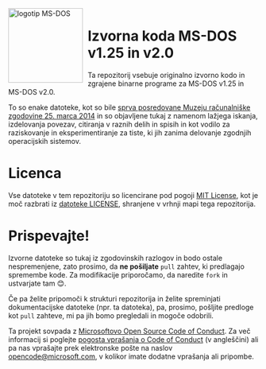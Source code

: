 <img width="150" height="150" align="left" style="float: left; margin: 0 10px 0 0;" alt="logotip MS-DOS" src="https://github.com/Microsoft/MS-DOS/blob/master/msdos-logo.png">   

# Izvorna koda MS-DOS v1.25 in v2.0
Ta repozitorij vsebuje originalno izvorno kodo in zgrajene binarne programe za MS-DOS v1.25 in MS-DOS v2.0.

To so enake datoteke, kot so bile [sprva posredovane Muzeju računalniške zgodovine 25. marca 2014]( http://www.computerhistory.org/atchm/microsoft-ms-dos-early-source-code/) in so objavljene tukaj z namenom lažjega iskanja, izdelovanja povezav, citiranja v raznih delih in spisih in kot vodilo za raziskovanje in eksperimentiranje za tiste, ki jih zanima delovanje zgodnjih operacijskih sistemov.  

# Licenca
Vse datoteke v tem repozitoriju so licencirane pod pogoji [MIT License]( https://sl.wikipedia.org/wiki/Licenca_MIT), kot je moč razbrati iz [datoteke LICENSE](https://github.com/Microsoft/MS-DOS/blob/master/LICENSE.md), shranjene v vrhnji mapi tega repozitorija.

# Prispevajte!
Izvorne datoteke so tukaj iz zgodovinskih razlogov in bodo ostale nespremenjene, zato prosimo, da **ne pošiljate** `pull` zahtev, ki predlagajo spremembe kode. Za modifikacije priporočamo, da naredite `fork` in ustvarjate tam 😊.  

Če pa želite pripomoči k strukturi repozitorija in želite spreminjati dokumentacijske datoteke (npr. ta datoteka), pa, prosimo, pošljite predloge kot `pull` zahteve, mi pa jih bomo pregledali in mogoče odobrili.

Ta projekt sovpada z [Microsoftovo Open Source Code of Conduct](https://opensource.microsoft.com/codeofconduct/).  Za več informacij si poglejte [pogosta vprašanja o Code of Conduct](https://opensource.microsoft.com/codeofconduct/faq/) (v angleščini) ali pa nas vprašajte prek elektronske pošte na naslov [opencode@microsoft.com](mailto:opencode@microsoft.com), v kolikor imate dodatne vprašanja ali pripombe.
